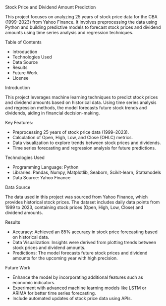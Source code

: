 Stock Price and Dividend Amount Prediction

This project focuses on analyzing 25 years of stock price data for the CBA (1999–2023) from Yahoo Finance. It involves preprocessing the data using Python and building predictive models to forecast stock prices and dividend amounts using time series analysis and regression techniques.

Table of Contents

- Introduction
- Technologies Used
- Data Source
- Results
- Future Work
- License

Introduction

This project leverages machine learning techniques to predict stock prices and dividend amounts based on historical data. Using time series analysis and regression methods, the model forecasts future stock trends and dividends, aiding in financial decision-making.

Key Features:
- Preprocessing 25 years of stock price data (1999–2023).
- Calculation of Open, High, Low, and Close (OHLC) metrics.
- Data visualization to explore trends between stock prices and dividends.
- Time series forecasting and regression analysis for future predictions.

Technologies Used

- Programming Language: Python
- Libraries: Pandas, Numpy, Matplotlib, Seaborn, Scikit-learn, Statsmodels
- Data Source: Yahoo Finance

Data Source

The data used in this project was sourced from Yahoo Finance, which provides historical stock prices. The dataset includes daily data points from 1999 to 2023, containing stock prices (Open, High, Low, Close) and dividend amounts.

Results

- Accuracy: Achieved an 85% accuracy in stock price forecasting based on historical data.
- Data Visualization: Insights were derived from plotting trends between stock prices and dividend amounts.
- Predictions: The model forecasts future stock prices and dividend amounts for the upcoming year with high precision.

Future Work

- Enhance the model by incorporating additional features such as economic indicators.
- Experiment with advanced machine learning models like LSTM or ARIMA for better time series forecasting.
- Include automated updates of stock price data using APIs.
